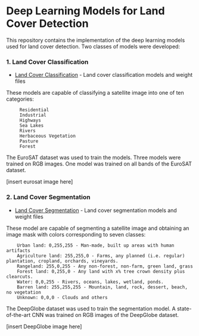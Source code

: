 # Deep Learning Models for Land Cover Detection
This repository contains the implementation of the deep learning models used for land cover detection. Two classes of models were developed:
      
### 1. Land Cover Classification
- [Land Cover Classification](EuroSAT/) - Land cover classification models and weight files

These models are capable of classifying a satellite image into one of ten categories:
 
         Residential
         Industrial
         Highways
         Sea Lakes
         Rivers
         Herbaceous Vegetation
         Pasture
         Forest
The EuroSAT dataset was used to train the models. Three models were trained on RGB images. One model was trained on all bands of the EuroSAT dataset.

[insert eurosat image here]


### 2. Land Cover Segmentation
- [Land Cover Segmentation](DeepGlobe/) - Land cover segmentation models and weight files

These model are capable of segmenting a satellite image and obtaining an image mask with colors corresponding to seven classes:
        
        Urban land: 0,255,255 - Man-made, built up areas with human artifacts
        Agriculture land: 255,255,0 - Farms, any planned (i.e. regular) plantation, cropland, orchards, vineyards.
        Rangeland: 255,0,255 - Any non-forest, non-farm, green land, grass
        Forest land: 0,255,0 - Any land with x% tree crown density plus clearcuts.
        Water: 0,0,255 - Rivers, oceans, lakes, wetland, ponds.
        Barren land: 255,255,255 - Mountain, land, rock, dessert, beach, no vegetation
        Unknown: 0,0,0 - Clouds and others
The DeepGlobe dataset was used to train the segmentation model. A state-of-the-art CNN was trained on RGB images of the DeepGlobe dataset.

[insert DeepGlobe image here]
